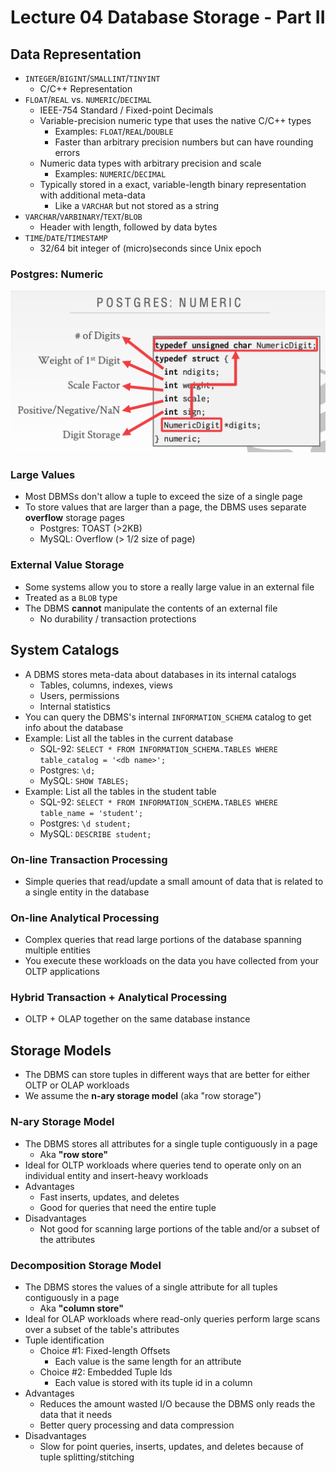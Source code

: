# Lecture 04 Database Storage - Part II

## Data Representation

* `INTEGER`/`BIGINT`/`SMALLINT`/`TINYINT`
  * C/C++ Representation
* `FLOAT`/`REAL` vs. `NUMERIC`/`DECIMAL`
  * IEEE-754 Standard / Fixed-point Decimals
  * Variable-precision numeric type that uses the native C/C++ types
    * Examples: `FLOAT`/`REAL`/`DOUBLE`
    * Faster than arbitrary precision numbers but can have rounding errors
  * Numeric data types with arbitrary precision and scale
    * Examples: `NUMERIC`/`DECIMAL`
  * Typically stored in a exact, variable-length binary representation with additional meta-data
    * Like a `VARCHAR` but not stored as a string
* `VARCHAR`/`VARBINARY`/`TEXT`/`BLOB`
  * Header with length, followed by data bytes
* `TIME`/`DATE`/`TIMESTAMP`
  * 32/64 bit integer of (micro)seconds since Unix epoch

### Postgres: Numeric

![postgres_numeric](images/lecture04-storage2/postgres_numeric.png)

### Large Values

* Most DBMSs don't allow a tuple to exceed the size of a single page
* To store values that are larger than a page, the DBMS uses separate **overflow** storage pages
  * Postgres: TOAST (>2KB)
  * MySQL: Overflow (> 1/2 size of page)

### External Value Storage

* Some systems allow you to store a really large value in an external file
* Treated as a `BLOB` type
* The DBMS **cannot** manipulate the contents of an external file
  * No durability / transaction protections

## System Catalogs

* A DBMS stores meta-data about databases in its internal catalogs
  * Tables, columns, indexes, views
  * Users, permissions
  * Internal statistics
* You can query the DBMS's internal `INFORMATION_SCHEMA` catalog to get info about the database
* Example: List all the tables in the current database
  * SQL-92: `SELECT * FROM INFORMATION_SCHEMA.TABLES WHERE table_catalog = '<db name>';`
  * Postgres: `\d;`
  * MySQL: `SHOW TABLES;`
* Example: List all the tables in the student table
  * SQL-92: `SELECT * FROM INFORMATION_SCHEMA.TABLES WHERE table_name = 'student';`
  * Postgres: `\d student;`
  * MySQL: `DESCRIBE student;`

### On-line Transaction Processing

* Simple queries that read/update a small amount of data that is related to a single entity in the database

### On-line Analytical Processing

* Complex queries that read large portions of the database spanning multiple entities
* You execute these workloads on the data you have collected from your OLTP applications

### Hybrid Transaction + Analytical Processing

* OLTP + OLAP together on the same database instance

## Storage Models

* The DBMS can store tuples in different ways that are better for either OLTP or OLAP workloads
* We assume the **n-ary storage model** (aka "row storage")

### N-ary Storage Model

* The DBMS stores all attributes for a single tuple contiguously in a page
  * Aka **"row store"**
* Ideal for OLTP workloads where queries tend to operate only on an individual entity and insert-heavy workloads
* Advantages
  * Fast inserts, updates, and deletes
  * Good for queries that need the entire tuple
* Disadvantages
  * Not good for scanning large portions of the table and/or a subset of the attributes

### Decomposition Storage Model

* The DBMS stores the values of a single attribute for all tuples contiguously in a page
  * Aka **"column store"**
* Ideal for OLAP workloads where read-only queries perform large scans over a subset of the table's attributes
* Tuple identification
  * Choice #1: Fixed-length Offsets
    * Each value is the same length for an attribute
  * Choice #2: Embedded Tuple Ids
    * Each value is stored with its tuple id in a column
* Advantages
  * Reduces the amount wasted I/O because the DBMS only reads the data that it needs
  * Better query processing and data compression
* Disadvantages
  * Slow for point queries, inserts, updates, and deletes because of tuple splitting/stitching
